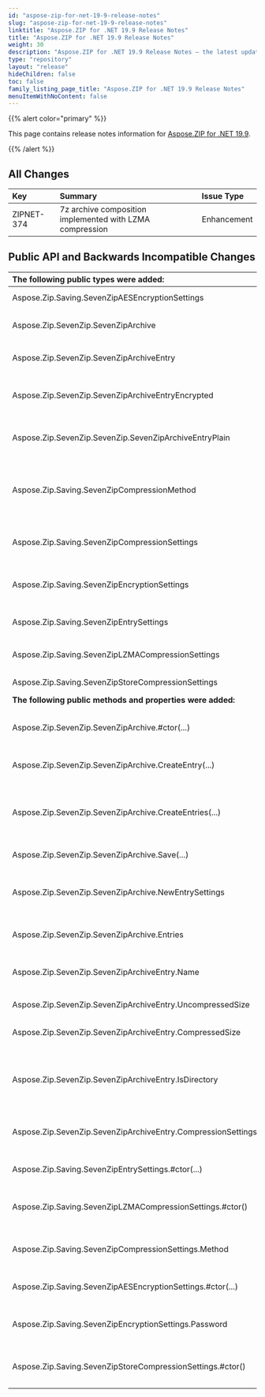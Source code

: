 ```yaml
---
id: "aspose-zip-for-net-19-9-release-notes"
slug: "aspose-zip-for-net-19-9-release-notes"
linktitle: "Aspose.ZIP for .NET 19.9 Release Notes"
title: "Aspose.ZIP for .NET 19.9 Release Notes"
weight: 30
description: "Aspose.ZIP for .NET 19.9 Release Notes – the latest updates and fixes."
type: "repository"
layout: "release"
hideChildren: false
toc: false
family_listing_page_title: "Aspose.ZIP for .NET 19.9 Release Notes"
menuItemWithNoContent: false
---
```


{{% alert color="primary" %}} 

This page contains release notes information for [Aspose.ZIP for .NET 19.9](https://releases.aspose.com/zip/net/new-releases/aspose.zip-for-.net-19.9/).

{{% /alert %}} 


## **All Changes**

|**Key**|**Summary**|**Issue Type**|
| :- | :- | :- |
|ZIPNET-374|7z archive composition implemented with LZMA compression|Enhancement|
## **Public API and Backwards Incompatible Changes**

|**The following public types were added:**|**Description**|
| :- | :- |
|Aspose.Zip.Saving.SevenZipAESEncryptionSettings|Settings for AES encryption.|
|Aspose.Zip.SevenZip.SevenZipArchive|Class for 7z archive representation.|
|Aspose.Zip.SevenZip.SevenZipArchiveEntry|Represents a file within the 7z archive.|
|Aspose.Zip.SevenZip.SevenZipArchiveEntryEncrypted|Represents encrypted file within the 7z archive.|
|Aspose.Zip.SevenZip.SevenZip.SevenZipArchiveEntryPlain|Represents non-encrypted file within the 7z archive.|
|Aspose.Zip.Saving.SevenZipCompressionMethod|Enumeration with compression methods allowed within 7z format.|
|Aspose.Zip.Saving.SevenZipCompressionSettings|Class for compression settings of 7z archive.|
|Aspose.Zip.Saving.SevenZipEncryptionSettings|Class for encryption settings of 7z archive.|
|Aspose.Zip.Saving.SevenZipEntrySettings|Aggregate settings of 7z archive entry.|
|Aspose.Zip.Saving.SevenZipLZMACompressionSettings|Settings for LZMA compression.|
|Aspose.Zip.Saving.SevenZipStoreCompressionSettings|Settings for Store method.|
|**The following public methods and properties were added:**|**Description**|
|Aspose.Zip.SevenZip.SevenZipArchive.#ctor(...)|Instantiates 7z archive prepared for compression.|
|Aspose.Zip.SevenZip.SevenZipArchive.CreateEntry(...)|Create single entry within the 7z archive.|
|Aspose.Zip.SevenZip.SevenZipArchive.CreateEntries(...)|Adds to the archive all files and directories recursively in the directory given.|
|Aspose.Zip.SevenZip.SevenZipArchive.Save(...)|Saves the 7z archive.|
|Aspose.Zip.SevenZip.SevenZipArchive.NewEntrySettings|Compression and encryption settings used for newly added entries.|
|Aspose.Zip.SevenZip.SevenZipArchive.Entries|Gets entries constituting the archive.|
|Aspose.Zip.SevenZip.SevenZipArchiveEntry.Name|Gets the name of the entry within the archive.|
|Aspose.Zip.SevenZip.SevenZipArchiveEntry.UncompressedSize|Gets size of original file.|
|Aspose.Zip.SevenZip.SevenZipArchiveEntry.CompressedSize|Gets size of compressed file.|
|Aspose.Zip.SevenZip.SevenZipArchiveEntry.IsDirectory|Gets a value indicating whether the entry represents a directory.|
|Aspose.Zip.SevenZip.SevenZipArchiveEntry.CompressionSettings|Gets settings for compression or decompression.|
|Aspose.Zip.Saving.SevenZipEntrySettings.#ctor(...)|Instantiate settings for 7z entry.|
|Aspose.Zip.Saving.SevenZipLZMACompressionSettings.#ctor()|Instantiate settings for LZMA compression.|
|Aspose.Zip.Saving.SevenZipCompressionSettings.Method|Gets compression or decompression method.|
|Aspose.Zip.Saving.SevenZipAESEncryptionSettings.#ctor(...)|Instantiate settings for AES encryption.|
|Aspose.Zip.Saving.SevenZipEncryptionSettings.Password|Gets or sets password for encryption or decryption.|
|Aspose.Zip.Saving.SevenZipStoreCompressionSettings.#ctor()|Instantiate settings for Store (no compression).|

